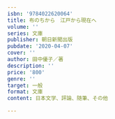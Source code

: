 ```yaml
---
isbn: '9784022620064'
title: 布のちから　江戸から現在へ
volume: ''
series: 文庫
publisher: 朝日新聞出版
pubdate: '2020-04-07'
cover: ''
author: 田中優子／著
description: ''
price: '800'
genre: ''
target: 一般
format: 文庫
content: 日本文学、評論、随筆、その他

---
```

